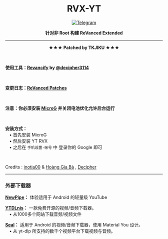 <div align="center">
  
  # RVX-YT

  [![Telegram](https://img.shields.io/badge/Telegram-2CA5E0.svg?logo=telegram&logoColor=white)](https://t.me/TKJIKU)
  
  **针对非 Root 构建 ReVanced Extended** </div>

  ---
  
<div align="center">
    
  **★★★ Patched by TKJIKU ★★★** </div>
    
  <br>
    
  **使用工具：[Revancify](https://github.com/decipher3114/Revancify) by [@decipher3114](https://github.com/decipher3114)**
  
  <br>

  **变更日志：[ReVanced Patches](https://github.com/inotia00/revanced-patches/releases/latest)**

  <br>
  
  **注意：你必须安装 [MicroG](https://github.com/WSTxda/MicroG-RE/releases/latest) 并关闭电池优化允许后台运行**

  <br>

**安装方式：**  
 ㅤ• 首先安装 MicroG  
 ㅤ• 然后安装 YT RVX  
 ㅤ• 之后在 `手机设置-帐号` 中 登录你的 Google 即可

 <br>

 Credits : [inotia00](http://github.com/inotia00) & [Hoàng Gia Bả](http://github.com/yt-advanced) , [Decipher](http://github.com/decipher3114)
 
   ---

### 外部下载器

**[NewPipe](https://newpipe.net/)：** 体验适用于 Android 的轻量级 YouTube  

**[YTDLnis](https://github.com/deniscerri/ytdlnis)：** 一款免费开源的视频/音频下载器。  
ㅤ• 从1000多个网站下载音频/视频文件  

**[Seal](https://github.com/JunkFood02/Seal)：** 适用于 Android 的视频/音频下载器，使用 Material You 设计。  
ㅤ• 从 yt-dlp 所支持的数千个视频平台下载视频与音频。
